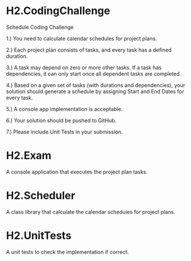 # H2.CodingChallenge
Schedule Coding Challenge

1.) You need to calculate calendar schedules for project plans.

2.) Each project plan consists of tasks, and every task has a defined duration.

3.) A task may depend on zero or more other tasks. If a task has dependencies, it can only start once all dependent tasks are completed.

4.) Based on a given set of tasks (with durations and dependencies), your solution should generate a schedule by assigning Start and End Dates for every task.

5.) A console app implementation is acceptable.

6.) Your solution should be pushed to GitHub.

7.) Please include Unit Tests in your submission.

# H2.Exam 

A console application that executes the project plan tasks.

# H2.Scheduler

A class library that calculate the calendar schedules for project plans.

# H2.UnitTests

A unit tests to check the implementation if correct.
